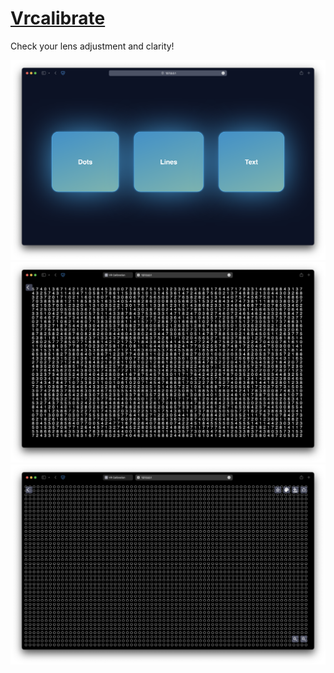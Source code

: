 # [Vrcalibrate](https://bit.ly/vrcalibrate)
Check your lens adjustment and clarity!

<img src="https://raw.githubusercontent.com/Aayush9029/Vrcalibrate/master/readme-assets/main.png">
<img src="https://raw.githubusercontent.com/Aayush9029/Vrcalibrate/master/readme-assets/text.png">
<img src="https://raw.githubusercontent.com/Aayush9029/Vrcalibrate/master/readme-assets/dots.png">
